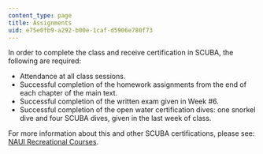 ```yaml
---
content_type: page
title: Assignments
uid: e75e0fb9-a292-b00e-1caf-d5906e780f73
---
```


In order to complete the class and receive certification in SCUBA, the following are required:

*   Attendance at all class sessions.
*   Successful completion of the homework assignments from the end of each chapter of the main text.
*   Successful completion of the written exam given in Week #6.
*   Successful completion of the open water certification dives: one snorkel dive and four SCUBA dives, given in the last week of class.

For more information about this and other SCUBA certifications, please see: [NAUI Recreational Courses](https://members.naui.org/recreational_divers.aspx).